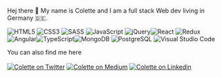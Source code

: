 Hej there 👋 My name is Colette and I am a full stack Web dev living in Germany 🇩🇪.

<img alt="HTML5" src="https://img.shields.io/badge/html5%20-%23E34F26.svg?&style=for-the-badge&logo=html5&logoColor=white"/> <img alt="CSS3" src="https://img.shields.io/badge/css3%20-%231572B6.svg?&style=for-the-badge&logo=css3&logoColor=white"/> <img alt="SASS" src="https://img.shields.io/badge/SASS%20-hotpink.svg?&style=for-the-badge&logo=SASS&logoColor=white"/>  <img alt="JavaScript" src="https://img.shields.io/badge/javascript%20-%23323330.svg?&style=for-the-badge&logo=javascript&logoColor=%23F7DF1E"/> <img alt="jQuery" src="https://img.shields.io/badge/jQuery-0769AD?style=for-the-badge&logo=jquery&logoColor=white" /><img alt="React" src="https://img.shields.io/badge/react%20-%2320232a.svg?&style=for-the-badge&logo=react&logoColor=%2361DAFB"/> <img alt="Redux" src="https://img.shields.io/badge/redux%20-%23593d88.svg?&style=for-the-badge&logo=redux&logoColor=white"/> <img alt="Angular" src="https://img.shields.io/badge/angular%20-green.svg?&style=for-the-badge&logo=angular&logoColor=white"/><img alt="TypeScript" src="https://img.shields.io/badge/typescript%20-%23007ACC.svg?&style=for-the-badge&logo=typescript&logoColor=white"/><img alt="MongoDB" src="https://img.shields.io/badge/Mongo%20DB-yellow.svg?&style=for-the-badge&logo=mongodb&logoColor=white"/> <img alt="PostgreSQL" src="https://img.shields.io/badge/PostgreSQL-pink.svg?&style=for-the-badge&logo=postgresql&logoColor=white"/> <img alt="Visual Studio Code" src="https://img.shields.io/badge/Visual%20Studio%20Code-0078d7.svg?&style=for-the-badge&logo=visual-studio-code&logoColor=white"/> 

You can also find me here
<br></br>
[<img alt="Colette on Twitter" src="https://img.shields.io/badge/Twitter-1DA1F2?style=for-the-badge&logo=twitter&logoColor=white"/>](https://twitter.com/Colette_P1)
[<img alt="Colette on Medium" src="https://img.shields.io/badge/Medium-12100E?style=for-the-badge&logo=medium&logoColor=white"/>](https://medium.com/@colette.joy.parker)
[<img alt="Colette on Linkedin" src="https://img.shields.io/badge/Linkedin-FF8474?style=for-the-badge&logo=medium&logoColor=white"/>](https://www.linkedin.com/in/colettejoyparker/)

<!--
**ColetteJParker91/colettejparker91** is a ✨ _special_ ✨ repository because its `README.md` (this file) appears on your GitHub profile.

Here are some ideas to get you started:

- 🔭 I’m currently working on ...
- 🌱 I’m currently learning ...
- 👯 I’m looking to collaborate on ...
- 🤔 I’m looking for help with ...
- 💬 Ask me about ...
- 📫 How to reach me: ...
- 😄 Pronouns: ...
- ⚡ Fun fact: ...
-->
